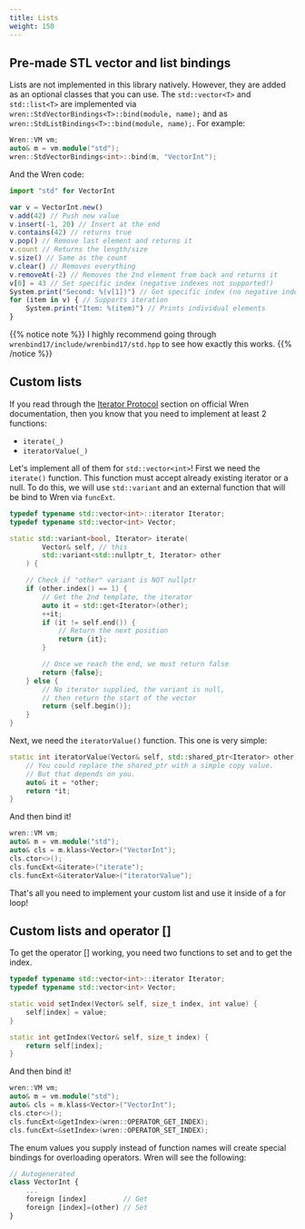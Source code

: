 ```yaml
---
title: Lists
weight: 150
---
```


## Pre-made STL vector and list bindings

Lists are not implemented in this library natively. However, they are added as an optional classes that you can use. The `std::vector<T>` and `std::list<T>` are implemented via `wren::StdVectorBindings<T>::bind(module, name);` and as `wren::StdListBindings<T>::bind(module, name);`. For example:

```cpp
Wren::VM vm;
auto& m = vm.module("std");
wren::StdVectorBindings<int>::bind(m, "VectorInt");
```

And the Wren code:

```js
import "std" for VectorInt

var v = VectorInt.new()
v.add(42) // Push new value
v.insert(-1, 20) // Insert at the end
v.contains(42) // returns true
v.pop() // Remove last element and returns it
v.count // Returns the length/size
v.size() // Same as the count
v.clear() // Removes everything
v.removeAt(-2) // Removes the 2nd element from back and returns it
v[0] = 43 // Set specific index (negative indexes not supported!)
System.print("Second: %(v[1])") // Get specific index (no negative indexes!)
for (item in v) { // Supports iteration
    System.print("Item: %(item)") // Prints individual elements
}
```

{{% notice note %}}
I highly recommend going through `wrenbind17/include/wrenbind17/std.hpp` to see how exactly this works.
{{% /notice %}}

## Custom lists

If you read through the [Iterator Protocol](http://wren.io/control-flow.html#the-iterator-protocol) section on official Wren documentation, then you know that you need to implement at least 2 functions:

* `iterate(_)`
* `iteratorValue(_)`

Let's implement all of them for `std::vector<int>`! First we need the `iterate()` function. This function must accept already existing iterator or a null. To do this, we will use `std::variant` and an external function that will be bind to Wren via `funcExt`. 

```cpp
typedef typename std::vector<int>::iterator Iterator;
typedef typename std::vector<int> Vector;

static std::variant<bool, Iterator> iterate(
        Vector& self, // this
        std::variant<std::nullptr_t, Iterator> other
    ) {

    // Check if "other" variant is NOT nullptr
    if (other.index() == 1) {
        // Get the 2nd template, the iterator
        auto it = std::get<Iterator>(other);
        ++it;
        if (it != self.end()) {
            // Return the next position
            return {it};
        }

        // Once we reach the end, we must return false
        return {false};
    } else {
        // No iterator supplied, the variant is null,
        // then return the start of the vector
        return {self.begin()};
    }
}
```

Next, we need the `iteratorValue()` function. This one is very simple:

```cpp
static int iteratorValue(Vector& self, std::shared_ptr<Iterator> other) {
    // You could replace the shared_ptr with a simple copy value.
    // But that depends on you.
    auto& it = *other;
    return *it;
}
```

And then bind it!

```cpp
wren::VM vm;
auto& m = vm.module("std");
auto& cls = m.klass<Vector>("VectorInt");
cls.ctor<>();
cls.funcExt<&iterate>("iterate");
cls.funcExt<&iteratorValue>("iteratorValue");
```

That's all you need to implement your custom list and use it inside of a for loop!

## Custom lists and operator []

To get the operator [] working, you need two functions to set and to get the index.

```cpp
typedef typename std::vector<int>::iterator Iterator;
typedef typename std::vector<int> Vector;

static void setIndex(Vector& self, size_t index, int value) {
    self[index] = value;
}

static int getIndex(Vector& self, size_t index) {
    return self[index];
}
```

And then bind it!

```cpp
wren::VM vm;
auto& m = vm.module("std");
auto& cls = m.klass<Vector>("VectorInt");
cls.ctor<>();
cls.funcExt<&getIndex>(wren::OPERATOR_GET_INDEX);
cls.funcExt<&setIndex>(wren::OPERATOR_SET_INDEX);
```

The enum values you supply instead of function names will create special bindings for overloading operators. Wren will see the following:

```js
// Autogenerated
class VectorInt {
    ...
    foreign [index]         // Get
    foreign [index]=(other) // Set
}
```
